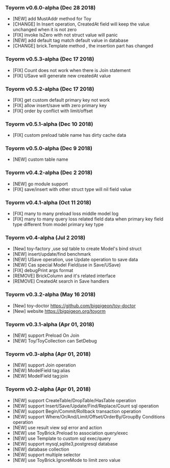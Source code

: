 ### Toyorm v0.6.0-alpha (Dec 28 2018)
- [NEW] add MustAddr method for Toy
- [CHANGE] In Insert operation, CreatedAt field will keep the value unchanged when it is not zero
- [FIX] invoke IsZero with not struct value will panic
- [NEW] add default tag match default value in database
- [CHANGE] brick.Template method , the insertion part has changed

### Toyorm v0.5.3-alpha (Dec 17 2018)
- [FIX] Count does not work when there is Join statement
- [FIX] USave will generate new createdAt value

### Toyorm v0.5.2-alpha (Dec 17 2018)
- [FIX] get custom default primary key not work
- [FIX] allow insert/save with zero primary key
- [FIX] order by conflict with limit/offset

### Toyorm v0.5.1-alpha (Dec 10 2018)
- [FIX] custom preload table name has dirty cache data

### Toyorm v0.5.0-alpha (Dec 9 2018)
- [NEW] custom table name

### Toyorm v0.4.2-alpha (Dec 2 2018)
- [NEW] go module support
- [FIX] save/insert with other struct type will nil field value

### Toyorm v0.4.1-alpha (Oct 11 2018)

- [FIX] many to many preload loss middle model log
- [FIX] many to many query loss related field data when primary key field type different from model primary key type

### Toyorm v0.4-alpha (Jul 2 2018)

- [New] toy-factory ,use sql table to create Model's bind struct
- [NEW] insert/update/find benchmark
- [NEW] USave operation, use Update operation to save data
- [NEW] Cas special Model Field(use in Save/USave)
- [FIX] debugPrint args format
- [REMOVE] BrickColumn and it's related interface
- [REMOVE] CreatedAt search in Save handlers


### Toyorm v0.3.2-alpha (May 16 2018)

- [New] toy-doctor https://github.com/bigpigeon/toy-doctor
- [New] website https://bigpigeon.org/toyorm

### Toyorm v0.3.1-alpha (Apr 01, 2018)

- [NEW] support Preload On Join
- [NEW] Toy/ToyCollection can SetDebug

### Toyorm v0.3-alpha (Apr 01, 2018)

- [NEW] support Join operation
- [NEW] ModelField tag:alias
- [NEW] ModelField tag:join

### Toyorm v0.2-alpha (Apr 01, 2018)

- [NEW] support CreateTable/DropTable/HasTable operation
- [NEW] support Insert/Save/Update/Find/Replace/Count sql operation
- [NEW] support Begin/Commit/Rollback transaction operation
- [NEW] support Where/Or/And/Limit/Offset/OrderBy/GroupBy Conditions operation
- [NEW] use result view sql error and action
- [NEW] use ToyBrick.Preload to association query/exec
- [NEW] use Template to custom sql exec/query
- [NEW] support mysql,sqlite3,postgresql database
- [NEW] database collection
- [NEW] support multiple selector
- [NEW] use ToyBrick.IgnoreMode to limit zero value
